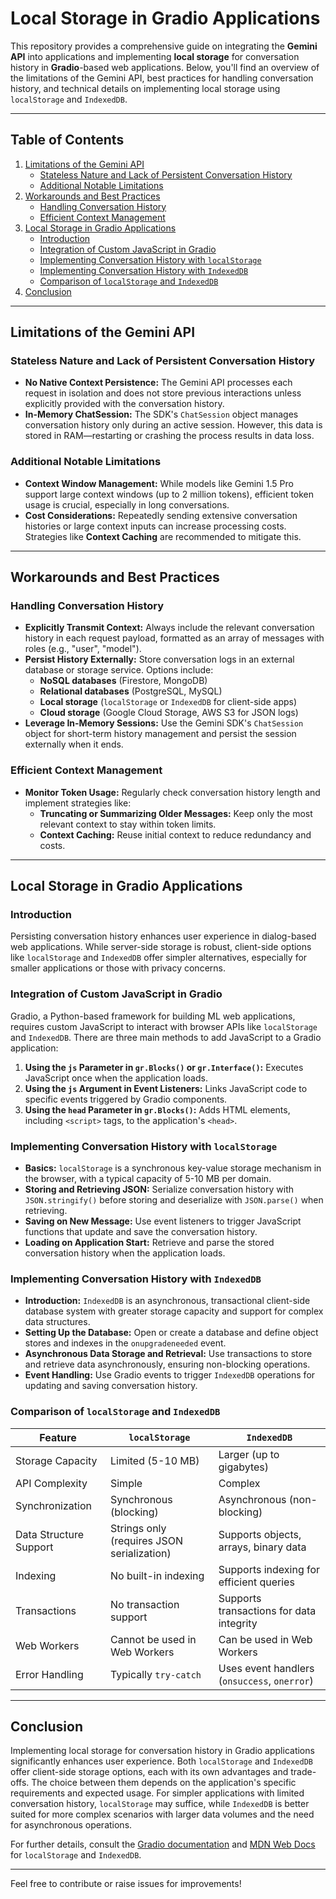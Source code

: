 # Local Storage in Gradio Applications

This repository provides a comprehensive guide on integrating the **Gemini API** into applications and implementing **local storage** for conversation history in **Gradio**-based web applications. Below, you'll find an overview of the limitations of the Gemini API, best practices for handling conversation history, and technical details on implementing local storage using `localStorage` and `IndexedDB`.

---

## Table of Contents
1. [Limitations of the Gemini API](#limitations-of-the-gemini-api)
   - [Stateless Nature and Lack of Persistent Conversation History](#stateless-nature-and-lack-of-persistent-conversation-history)
   - [Additional Notable Limitations](#additional-notable-limitations)
2. [Workarounds and Best Practices](#workarounds-and-best-practices)
   - [Handling Conversation History](#handling-conversation-history)
   - [Efficient Context Management](#efficient-context-management)
3. [Local Storage in Gradio Applications](#local-storage-in-gradio-applications)
   - [Introduction](#introduction)
   - [Integration of Custom JavaScript in Gradio](#integration-of-custom-javascript-in-gradio)
   - [Implementing Conversation History with `localStorage`](#implementing-conversation-history-with-localstorage)
   - [Implementing Conversation History with `IndexedDB`](#implementing-conversation-history-with-indexeddb)
   - [Comparison of `localStorage` and `IndexedDB`](#comparison-of-localstorage-and-indexeddb)
4. [Conclusion](#conclusion)

---

## Limitations of the Gemini API

### Stateless Nature and Lack of Persistent Conversation History
- **No Native Context Persistence:** The Gemini API processes each request in isolation and does not store previous interactions unless explicitly provided with the conversation history.
- **In-Memory ChatSession:** The SDK's `ChatSession` object manages conversation history only during an active session. However, this data is stored in RAM—restarting or crashing the process results in data loss.

### Additional Notable Limitations
- **Context Window Management:** While models like Gemini 1.5 Pro support large context windows (up to 2 million tokens), efficient token usage is crucial, especially in long conversations.
- **Cost Considerations:** Repeatedly sending extensive conversation histories or large context inputs can increase processing costs. Strategies like **Context Caching** are recommended to mitigate this.

---

## Workarounds and Best Practices

### Handling Conversation History
- **Explicitly Transmit Context:** Always include the relevant conversation history in each request payload, formatted as an array of messages with roles (e.g., "user", "model").
- **Persist History Externally:** Store conversation logs in an external database or storage service. Options include:
  - **NoSQL databases** (Firestore, MongoDB)
  - **Relational databases** (PostgreSQL, MySQL)
  - **Local storage** (`localStorage` or `IndexedDB` for client-side apps)
  - **Cloud storage** (Google Cloud Storage, AWS S3 for JSON logs)
- **Leverage In-Memory Sessions:** Use the Gemini SDK's `ChatSession` object for short-term history management and persist the session externally when it ends.

### Efficient Context Management
- **Monitor Token Usage:** Regularly check conversation history length and implement strategies like:
  - **Truncating or Summarizing Older Messages:** Keep only the most relevant context to stay within token limits.
  - **Context Caching:** Reuse initial context to reduce redundancy and costs.

---

## Local Storage in Gradio Applications

### Introduction
Persisting conversation history enhances user experience in dialog-based web applications. While server-side storage is robust, client-side options like `localStorage` and `IndexedDB` offer simpler alternatives, especially for smaller applications or those with privacy concerns.

### Integration of Custom JavaScript in Gradio
Gradio, a Python-based framework for building ML web applications, requires custom JavaScript to interact with browser APIs like `localStorage` and `IndexedDB`. There are three main methods to add JavaScript to a Gradio application:
1. **Using the `js` Parameter in `gr.Blocks()` or `gr.Interface()`:** Executes JavaScript once when the application loads.
2. **Using the `js` Argument in Event Listeners:** Links JavaScript code to specific events triggered by Gradio components.
3. **Using the `head` Parameter in `gr.Blocks()`:** Adds HTML elements, including `<script>` tags, to the application's `<head>`.

### Implementing Conversation History with `localStorage`
- **Basics:** `localStorage` is a synchronous key-value storage mechanism in the browser, with a typical capacity of 5-10 MB per domain.
- **Storing and Retrieving JSON:** Serialize conversation history with `JSON.stringify()` before storing and deserialize with `JSON.parse()` when retrieving.
- **Saving on New Message:** Use event listeners to trigger JavaScript functions that update and save the conversation history.
- **Loading on Application Start:** Retrieve and parse the stored conversation history when the application loads.

### Implementing Conversation History with `IndexedDB`
- **Introduction:** `IndexedDB` is an asynchronous, transactional client-side database system with greater storage capacity and support for complex data structures.
- **Setting Up the Database:** Open or create a database and define object stores and indexes in the `onupgradeneeded` event.
- **Asynchronous Data Storage and Retrieval:** Use transactions to store and retrieve data asynchronously, ensuring non-blocking operations.
- **Event Handling:** Use Gradio events to trigger `IndexedDB` operations for updating and saving conversation history.

### Comparison of `localStorage` and `IndexedDB`
| Feature                | `localStorage`                          | `IndexedDB`                              |
|------------------------|-----------------------------------------|------------------------------------------|
| Storage Capacity       | Limited (5-10 MB)                       | Larger (up to gigabytes)                 |
| API Complexity         | Simple                                  | Complex                                  |
| Synchronization        | Synchronous (blocking)                  | Asynchronous (non-blocking)              |
| Data Structure Support | Strings only (requires JSON serialization) | Supports objects, arrays, binary data    |
| Indexing               | No built-in indexing                    | Supports indexing for efficient queries  |
| Transactions           | No transaction support                  | Supports transactions for data integrity |
| Web Workers            | Cannot be used in Web Workers           | Can be used in Web Workers               |
| Error Handling         | Typically `try-catch`                   | Uses event handlers (`onsuccess`, `onerror`) |

---

## Conclusion
Implementing local storage for conversation history in Gradio applications significantly enhances user experience. Both `localStorage` and `IndexedDB` offer client-side storage options, each with its own advantages and trade-offs. The choice between them depends on the application's specific requirements and expected usage. For simpler applications with limited conversation history, `localStorage` may suffice, while `IndexedDB` is better suited for more complex scenarios with larger data volumes and the need for asynchronous operations.

For further details, consult the [Gradio documentation](https://gradio.app/docs/) and [MDN Web Docs](https://developer.mozilla.org/) for `localStorage` and `IndexedDB`.

--- 

Feel free to contribute or raise issues for improvements!
